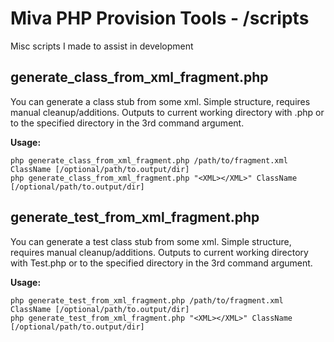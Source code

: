 Miva PHP Provision Tools - /scripts
=========

Misc scripts I made to assist in development


generate_class_from_xml_fragment.php
----

You can generate a class stub from some xml. Simple structure, requires manual cleanup/additions. Outputs to current working directory with <ClassName>.php or to the specified directory in the 3rd command argument.

**Usage:**
```
php generate_class_from_xml_fragment.php /path/to/fragment.xml ClassName [/optional/path/to.output/dir]
php generate_class_from_xml_fragment.php "<XML></XML>" ClassName [/optional/path/to.output/dir]
```

generate_test_from_xml_fragment.php
----

You can generate a test class stub from some xml. Simple structure, requires manual cleanup/additions. Outputs to current working directory with <ClassName>Test.php or to the specified directory in the 3rd command argument.

**Usage:**
```
php generate_test_from_xml_fragment.php /path/to/fragment.xml ClassName [/optional/path/to.output/dir]
php generate_test_from_xml_fragment.php "<XML></XML>" ClassName [/optional/path/to.output/dir]
```
